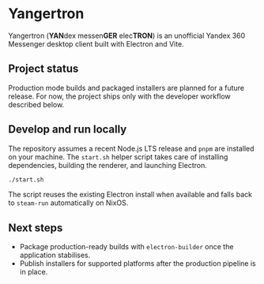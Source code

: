 # Yangertron

Yangertron (**YAN**dex messen**GER** elec**TRON**) is an unofficial Yandex 360 Messenger desktop client built with Electron and Vite.

## Project status

Production mode builds and packaged installers are planned for a future release. For now, the project ships only with the developer workflow described below.

## Develop and run locally

The repository assumes a recent Node.js LTS release and `pnpm` are installed on your machine. The `start.sh` helper script takes care of installing dependencies, building the renderer, and launching Electron.

```bash
./start.sh
```

The script reuses the existing Electron install when available and falls back to `steam-run` automatically on NixOS.

## Next steps

- Package production-ready builds with `electron-builder` once the application stabilises.
- Publish installers for supported platforms after the production pipeline is in place.
